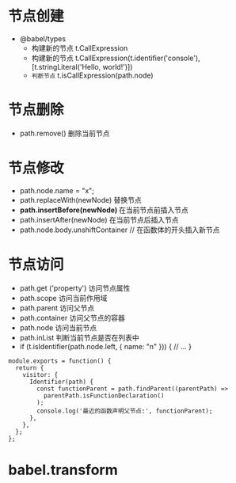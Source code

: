 # 节点创建
-  @babel/types
   - 构建新的节点 t.CallExpression
   - 构建新的节点 t.CallExpression(t.identifier('console'), [t.stringLiteral('Hello, world!')])
   - `判断节点` t.isCallExpression(path.node)

# 节点删除

- path.remove() 删除当前节点


# 节点修改
- path.node.name = "x";
- path.replaceWith(newNode) 替换节点
- <strong>path.insertBefore(newNode) </strong>在当前节点前插入节点
- path.insertAfter(newNode) 在当前节点后插入节点
- path.node.body.unshiftContainer  // 在函数体的开头插入新节点 


# 节点访问
- path.get ('property') 访问节点属性
- path.scope 访问当前作用域
- path.parent 访问父节点
- path.container 访问父节点的容器
- path.node 访问当前节点
- path.inList 判断当前节点是否在列表中
- if (t.isIdentifier(path.node.left, { name: "n" })) {
    // ...
  }
```
module.exports = function() {
  return {
    visitor: {
      Identifier(path) {
        const functionParent = path.findParent((parentPath) =>
          parentPath.isFunctionDeclaration()
        );
        console.log('最近的函数声明父节点:', functionParent);
      },
    },
  };
};

```


# babel.transform


